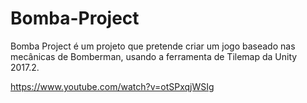 # Bomba-Project

Bomba Project é um projeto que pretende criar um jogo baseado nas mecânicas de Bomberman, usando a ferramenta de Tilemap da Unity 2017.2.

https://www.youtube.com/watch?v=otSPxqjWSIg
